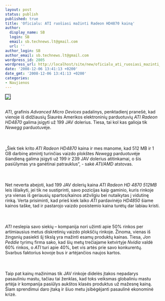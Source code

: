 ```yaml
---
layout: post
status: publish
published: true
title: 'Oficialu: ATI ruošiasi mažinti Radeon HD4870 kainą'
author:
  display_name: SB
  login: SB
  email: sb.technews.lt@gmail.com
  url: ''
author_login: SB
author_email: sb.technews.lt@gmail.com
wordpress_id: 2805
wordpress_url: http://localhost/site/new/oficialu_ati_ruosiasi_mazinti_radeon_hd4870_kaina/
date: '2008-12-06 13:41:13 +0200'
date_gmt: '2008-12-06 13:41:13 +0200'
categories:
- Naujienos
---
```

<div class="imgright"><img src="http://tbn2.google.com/images?q=tbn:m3RG3CV4titP-M:http://www.iax-tech.com/video/4870/02.jpg" border="1"></div>
<p><br><i>ATI</i>, grafinis <i>Advanced Micro Devices</i> padalinys, penktadienį pranešė, kad vienoje iš didžiausių Šiaurės Amerikos elektroninių parduotuvių <i>ATI Radeon HD4870</i> galima įsigyti už 199 JAV dolerius. Tiesa, tai kol kas galioja tik <i>Newegg</i> parduotuvėje.<br />
<br><br />
<br>„Šiek tiek krito <i>ATI Radeon HD4870</i> kaina ir mes manome, kad 512 MB ir 1 GB darbinę atmintį turinčias vaizdo plokštes <i>Newegg</i> parduotuvėje šiandieną galima įsigyti už 199 ir 239 JAV dolerius atitinkamai, o šis pasiūlymas yra ganėtinai patrauklus“, - sakė <i>ATI/AMD</i> atstovas.<br />
<br><br />
<br>Net neverta abejoti, kad 199 JAV dolerių kaina <i>ATI Radeon HD 4870 512MB</i> leis išlaikyti, jei tik ne sustiprinti, savo pozicijas kaip gaminio, kuris rinkoje yra vienas iš geriausių spartos/kainos atžvilgiu bei nutaikytas į vidutinę rinką. Verta prisiminti, kad prieš kiek laiko <i>ATI</i> pardavinėjo <i>HD4850</i> šiame kainos taške, tad ir pastarojo vaizdo posistemio kaina turėtų dar labiau kristi.<br />
<br><br />
<br><i>ATI</i> neslepia savo siekių – kompanija nori užimti apie 50% rinkos per artimiausius metus diskretinių vaizdo plokščių rinkoje. Žinoma, vienas iš žingsnių pasiekti šį tikslą yra mažinti esamų produktų kainas. Tiesa, <i>Jon Peddie</i> tyrimų firma sako, kad šių metų trečiajame ketvirtyje <i>Nvidia</i> valdė 60% rinkos, o <i>ATI</i> turi apie 40%, bet vis artės prie savo konkurentų. Svarbus faktorius kovoje bus ir artėjančios naujos kartos.<br />
<br><br />
<br>Taip pat kainų mažinimas tik JAV rinkoje didelės įtakos nepadarys pasauliniu mastu, tačiau tai ženklas, kad toks veiksmas globaliniu mastu artėja ir kompanija pasiūlys aukštos klasės produktus už mažesnę kainą. Šiam sprendimui daro įtaką ir šiuo metu įsibėgėjanti pasaulinė ekonominė krizė.<br />
<br><br />
<br><br />
<br></p>
